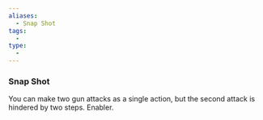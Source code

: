 ```yaml
---
aliases:
  - Snap Shot
tags:
  - 
type:
  - 
---
```

### Snap Shot

You can make two gun attacks as a single action, but the second attack is hindered by two steps. Enabler.